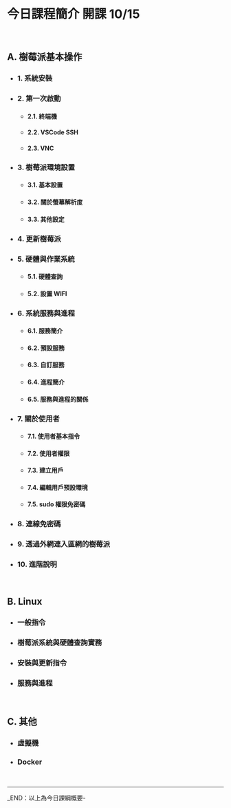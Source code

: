 # 今日課程簡介 開課 10/15

</br>

## A. 樹莓派基本操作

- ### 1. 系統安裝
- ### 2. 第一次啟動

  - #### 2.1. 終端機
  - #### 2.2. VSCode SSH
  - #### 2.3. VNC
- ### 3. 樹莓派環境設置

  - #### 3.1. 基本設置
  - #### 3.2. 關於螢幕解析度
  - #### 3.3. 其他設定
- ### 4. 更新樹莓派
- ### 5. 硬體與作業系統

  - #### 5.1. 硬體查詢
  - #### 5.2. 設置 WIFI
- ### 6. 系統服務與進程

  - #### 6.1. 服務簡介
  - #### 6.2. 預設服務
  - #### 6.3. 自訂服務
  - #### 6.4. 進程簡介
  - #### 6.5. 服務與進程的關係
- ### 7. 關於使用者

  - #### 7.1. 使用者基本指令
  - #### 7.2. 使用者權限
  - #### 7.3. 建立用戶
  - #### 7.4. 編輯用戶預設環境
  - #### 7.5. sudo 權限免密碼
- ### 8. 連線免密碼
- ### 9. 透過外網連入區網的樹莓派
- ### 10. 進階說明

</br>

## B. Linux

- ### 一般指令
- ### 樹莓派系統與硬體查詢實務
- ### 安裝與更新指令
- ### 服務與進程

</br>

## C. 其他

- ### 虛擬機
- ### Docker

</br>

---

_END：以上為今日課綱概要-